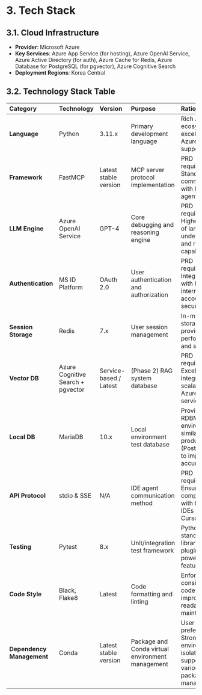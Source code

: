 # 3. Tech Stack

## 3.1. Cloud Infrastructure

* **Provider**: Microsoft Azure
* **Key Services**: Azure App Service (for hosting), Azure OpenAI Service, Azure Active Directory (for auth), Azure Cache for Redis, Azure Database for PostgreSQL (for pgvector), Azure Cognitive Search
* **Deployment Regions**: Korea Central

## 3.2. Technology Stack Table

| Category | Technology | Version | Purpose | Rationale |
| :--- | :--- | :--- | :--- | :--- |
| **Language** | Python | 3.11.x | Primary development language | Rich AI/ML ecosystem and excellent Azure SDK support. |
| **Framework** | FastMCP | Latest stable version | MCP server protocol implementation | PRD requirement. Standardizes communication with IDE agents. |
| **LLM Engine** | Azure OpenAI Service | GPT-4 | Core debugging and reasoning engine | PRD requirement. Highest level of language understanding and reasoning capabilities. |
| **Authentication** | MS ID Platform | OAuth 2.0 | User authentication and authorization | PRD requirement. Integration with KT internal MS accounts, high security. |
| **Session Storage**| Redis | 7.x | User session management | In-memory storage providing fast performance and scalability. |
| **Vector DB** | Azure Cognitive Search + pgvector | Service-based / Latest | (Phase 2) RAG system database | PRD requirement. Excellent integration and scalability as Azure native service. |
| **Local DB** | MariaDB | 10.x | Local environment test database | Provides RDBMS environment similar to production (PostgreSQL) to improve test accuracy. |
| **API Protocol**| stdio & SSE | N/A | IDE agent communication method | PRD requirement. Ensures compatibility with target IDEs like Cursor. |
| **Testing** | Pytest | 8.x | Unit/integration test framework | Python standard test library. Rich plugins and powerful features. |
| **Code Style**| Black, Flake8 | Latest | Code formatting and linting | Enforces consistent code style to improve readability and maintainability. |
| **Dependency Management**| Conda | Latest stable version | Package and Conda virtual environment management | User preference. Strong environment isolation and support for various package management. |
